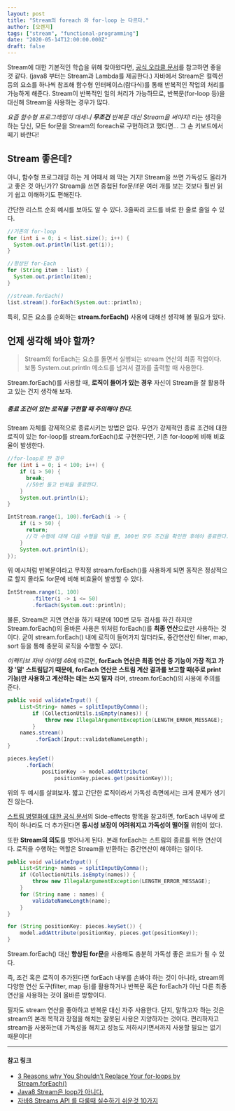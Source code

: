 ```yaml
---
layout: post
title: "Stream의 foreach 와 for-loop 는 다르다."
author: [오렌지]
tags: ["stream", "functional-programming"]
date: "2020-05-14T12:00:00.000Z"
draft: false
---
```




Stream에 대한 기본적인 학습을 위해 찾아왔다면,  [공식 오라클 문서](https://docs.oracle.com/javase/8/docs/api/java/util/stream/Stream.html)를 참고하면 좋을 것 같다.
(java8 부터는 Stream과 Lambda를 제공한다.)
자바에서 Stream은 컬렉션 등의 요소를 하나씩 참조해 함수형 인터페이스(람다식)를 통해 반복적인 작업의 처리를 가능하게 해준다.
Stream이 반복적인 일의 처리가 가능하므로, 반복문(for-loop 등)을 대신해 Stream을 사용하는 경우가 많다.

*요즘 함수형 프로그래밍이 대세니 **무조건** 반복문 대신 Stream을 써야지!*
라는 생각을 하는 당신,
모든 for문을 Stream의 foreach로 구현하려고 했다면... 그 손 키보드에서 떼기 바란다!



## Stream 좋은데?

아니, 함수형 프로그래밍 하는 게 어때서 왜 막는 거지!
Stream을 쓰면 가독성도 올라가고 좋은 것 아닌가??
Stream을 쓰면 중첩된 for문/if문 여러 개를 보는 것보다 훨씬 읽기 쉽고 이해하기도 편해진다.

간단한 리스트 순회 예시를 보아도 알 수 있다. 3줄짜리 코드를 바로 한 줄로 줄일 수 있다.
```java
//기존의 for-loop
for (int i = 0; i < list.size(); i++) {
  System.out.println(list.get(i));
}

//향상된 for-Each
for (String item : list) {
  System.out.println(item);
}

//stream.forEach()
list.stream().forEach(System.out::println);
```


특히, 모든 요소를 순회하는 **stream.forEach()** 사용에 대해선 생각해 볼 필요가 있다.



## 언제 생각해 봐야 할까?
 >Stream의 forEach는 요소를 돌면서 실행되는 stream 연산의 최종 작업이다. 보통 System.out.println 메소드를 넘겨서 결과를 출력할 때 사용한다.


Stream.forEach()를 사용할 때, **로직이 들어가 있는 경우** 자신이 Stream을 잘 활용하고 있는 건지 생각해 보자.



##### 종료 조건이 있는 로직을 구현할 때 주의해야 한다.
Stream 자체를 강제적으로 종료시키는 방법은 없다.
무언가 강제적인 종료 조건에 대한 로직이 있는 for-loop를 stream.forEach()로 구현한다면, 기존 for-loop에 비해 비효율이 발생한다.


```java
//for-loop로 짠 경우
for (int i = 0; i < 100; i++) {
    if (i > 50) {
      break;
      //50번 돌고 반복을 종료한다.
    }
    System.out.println(i);
}

IntStream.range(1, 100).forEach(i -> {
    if (i > 50) {
      return;
      //각 수행에 대해 다음 수행을 막을 뿐, 100번 모두 조건을 확인한 후에야 종료한다.
    }
    System.out.println(i);
});
```
위 예시처럼 반복문이라고 무작정 stream.forEach()를 사용하게 되면 동작은 정상적으로 할지 몰라도 for문에 비해 비효율이 발생할 수 있다.

```java
IntStream.range(1, 100)
        .filter(i -> i <= 50)
        .forEach(System.out::println);
```
물론, Stream은 지연 연산을 하기 때문에 100번 모두 검사를 하긴 하지만
Stream.forEach()의 올바른 사용은 위처럼 forEach()를 **최종 연산**으로만 사용하는 것이다.
굳이 stream.forEach() 내에 로직이 들어가지 않더라도, 중간연산인 filter, map, sort 등을 통해 충분히 로직을 수행할 수 있다. 



*이펙티브 자바 아이템 46*에 따르면,
**forEach 연산은 최종 연산 중 기능이 가장 적고 가장 '덜' 스트림답기 때문에,
forEach 연산은 스트림 계산 결과를 보고할 때(주로 print 기능)만 사용하고 계산하는 데는 쓰지 말자** 라며, 
stream.forEach()의 사용에 주의를 준다.




```java
public void validateInput() {
    List<String> names = splitInputByComma();
        if (CollectionUtils.isEmpty(names)) {
            throw new IllegalArgumentException(LENGTH_ERROR_MESSAGE);
        }
    names.stream()
         .forEach(Input::validateNameLength);
}
```
```java
pieces.keySet()
      .forEach(
           positionKey -> model.addAttribute(
               positionKey,pieces.get(positionKey)));
```

위의 두 예시를 살펴보자.
짧고 간단한 로직이라서 가독성 측면에서는 크게 문제가 생기진 않는다. 



[스트림 병렬화에 대한 공식 문서](https://docs.oracle.com/javase/8/docs/api/java/util/stream/package-summary.html#StreamOps)의 Side-effects 항목을 참고하면,
forEach 내부에 로직이 하나라도 더 추가된다면 **동시성 보장이 어려워지고 가독성이 떨어질** 위험이 있다. 


또한 **Stream의 의도**를 벗어나게 된다. 본래 forEach는 스트림의 종료를 위한 연산이다. 로직을 수행하는 역할은 Stream을 반환하는 중간연산이 해야하는 일이다.

```java
public void validateInput() {
    List<String> names = splitInputByComma();
    if (CollectionUtils.isEmpty(names)) {
        throw new IllegalArgumentException(LENGTH_ERROR_MESSAGE);
    }
    for (String name : names) {
        validateNameLength(name);
    }
}
```
```java
for (String positionKey: pieces.keySet()) {
    model.addAttribute(positionKey, pieces.get(positionKey));
}
```

Stream.forEach() 대신 **향상된 for문**을 사용해도 충분히 가독성 좋은 코드가 될 수 있다.


즉, 조건 혹은 로직이 추가된다면 forEach 내부를 손봐야 하는 것이 아니라, 
stream의 다양한 연산 도구(filter, map 등)를 활용하거나 반복문 혹은 forEach가 아닌 다른 최종연산을 사용하는 것이 올바른 방향이다.




필자도 stream 연산을 좋아하고 반복문 대신 자주 사용한다.
단지, 말하고자 하는 것은 stream의 본래 목적과 장점을 해치는 잘못된 사용은 지양하자는 것이다.
편리하자고 stream을 사용하는데 가독성을 해치고 성능도 저하시키면서까지 사용할 필요는 없기 때문이다!

------

#### 참고 링크

+ [3 Reasons why You Shouldn’t Replace Your for-loops by Stream.forEach()](https://blog.jooq.org/2015/12/08/3-reasons-why-you-shouldnt-replace-your-for-loops-by-stream-foreach/)
+ [Java8 Stream은 loop가 아니다.](https://www.popit.kr/java8-stream%EC%9D%80-loop%EA%B0%80-%EC%95%84%EB%8B%88%EB%8B%A4/)
+ [자바8 Streams API 를 다룰때 실수하기 쉬운것 10가지](https://hamait.tistory.com/547)


